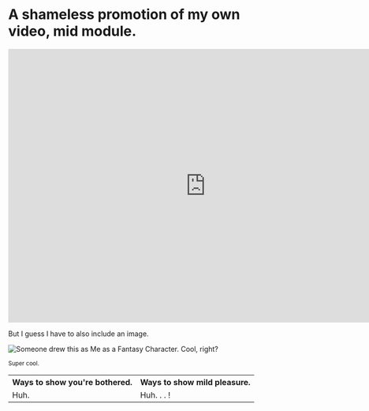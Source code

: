<h1> A shameless promotion of my own video, mid module. </h1>

<iframe width="800" height="555" src="https://www.youtube.com/embed/O1bJusoBEf8" frameborder="0" allow="autoplay; encrypted-media" allowfullscreen></iframe>

<p> But I guess I have to also include an image. </p>
<img src="imgur.com/HLfyeXf" alt="Someone drew this as Me as a Fantasy Character. Cool, right?">

</p> <sup> Super cool. </sup> </p>

<table>  
   <tr> <th> Ways to show you're bothered. </th> <th> Ways to show mild pleasure. </tr> </th>
  <tr> <td> Huh. </td> <td> Huh. . . ! </td> </tr>
